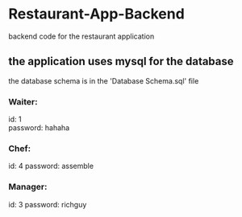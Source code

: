 # Restaurant-App-Backend
backend code for the restaurant application

## the application uses mysql for the database

the database schema is in the 'Database Schema.sql' file 

### Waiter: 
  id: 1  
  password: hahaha
### Chef: 
  id: 4 
  password: assemble
### Manager: 
  id: 3
  password: richguy
